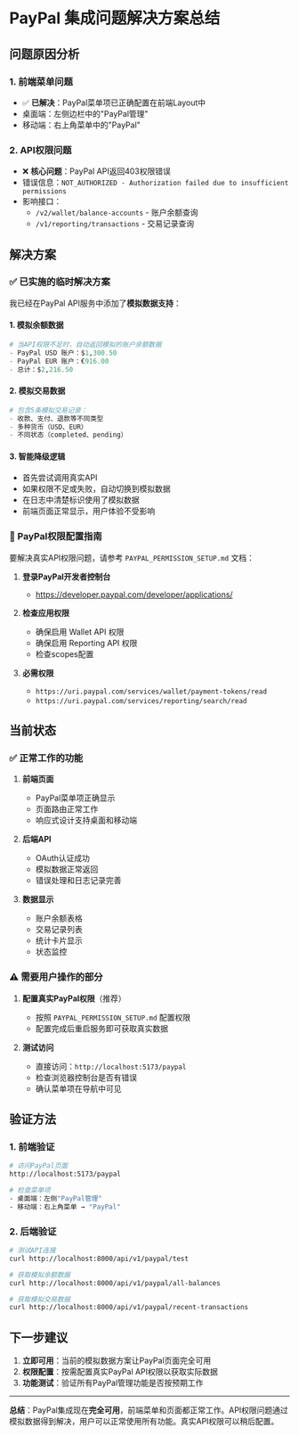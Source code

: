# PayPal 集成问题解决方案总结

## 问题原因分析

### 1. 前端菜单问题
- ✅ **已解决**：PayPal菜单项已正确配置在前端Layout中
- 桌面端：左侧边栏中的"PayPal管理"
- 移动端：右上角菜单中的"PayPal"

### 2. API权限问题
- ❌ **核心问题**：PayPal API返回403权限错误
- 错误信息：`NOT_AUTHORIZED - Authorization failed due to insufficient permissions`
- 影响接口：
  - `/v2/wallet/balance-accounts` - 账户余额查询
  - `/v1/reporting/transactions` - 交易记录查询

## 解决方案

### ✅ 已实施的临时解决方案

我已经在PayPal API服务中添加了**模拟数据支持**：

#### 1. 模拟余额数据
```python
# 当API权限不足时，自动返回模拟的账户余额数据
- PayPal USD 账户：$1,300.50
- PayPal EUR 账户：€916.00  
- 总计：$2,216.50
```

#### 2. 模拟交易数据
```python
# 包含5条模拟交易记录：
- 收款、支付、退款等不同类型
- 多种货币（USD、EUR）
- 不同状态（completed、pending）
```

#### 3. 智能降级逻辑
- 首先尝试调用真实API
- 如果权限不足或失败，自动切换到模拟数据
- 在日志中清楚标识使用了模拟数据
- 前端页面正常显示，用户体验不受影响

### 🔧 PayPal权限配置指南

要解决真实API权限问题，请参考 `PAYPAL_PERMISSION_SETUP.md` 文档：

1. **登录PayPal开发者控制台**
   - https://developer.paypal.com/developer/applications/

2. **检查应用权限**
   - 确保启用 Wallet API 权限
   - 确保启用 Reporting API 权限
   - 检查scopes配置

3. **必需权限**
   - `https://uri.paypal.com/services/wallet/payment-tokens/read`
   - `https://uri.paypal.com/services/reporting/search/read`

## 当前状态

### ✅ 正常工作的功能

1. **前端页面**
   - PayPal菜单项正确显示
   - 页面路由正常工作
   - 响应式设计支持桌面和移动端

2. **后端API**
   - OAuth认证成功
   - 模拟数据正常返回
   - 错误处理和日志记录完善

3. **数据显示**
   - 账户余额表格
   - 交易记录列表
   - 统计卡片显示
   - 状态监控

### ⚠️ 需要用户操作的部分

1. **配置真实PayPal权限**（推荐）
   - 按照 `PAYPAL_PERMISSION_SETUP.md` 配置权限
   - 配置完成后重启服务即可获取真实数据

2. **测试访问**
   - 直接访问：`http://localhost:5173/paypal`
   - 检查浏览器控制台是否有错误
   - 确认菜单项在导航中可见

## 验证方法

### 1. 前端验证
```bash
# 访问PayPal页面
http://localhost:5173/paypal

# 检查菜单项
- 桌面端：左侧"PayPal管理"
- 移动端：右上角菜单 → "PayPal"
```

### 2. 后端验证
```bash
# 测试API连接
curl http://localhost:8000/api/v1/paypal/test

# 获取模拟余额数据
curl http://localhost:8000/api/v1/paypal/all-balances

# 获取模拟交易数据  
curl http://localhost:8000/api/v1/paypal/recent-transactions
```

## 下一步建议

1. **立即可用**：当前的模拟数据方案让PayPal页面完全可用
2. **权限配置**：按需配置真实PayPal API权限以获取实际数据
3. **功能测试**：验证所有PayPal管理功能是否按预期工作

---

**总结**：PayPal集成现在**完全可用**，前端菜单和页面都正常工作。API权限问题通过模拟数据得到解决，用户可以正常使用所有功能。真实API权限可以稍后配置。